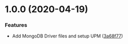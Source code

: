 # 1.0.0 (2020-04-19)


### Features

* Add MongoDB Driver files and setup UPM ([3a68f77](https://github.com/adrenak/mongodb.driver-upm/commit/3a68f77e1014963f196f0775ce06fc486af178e5))
